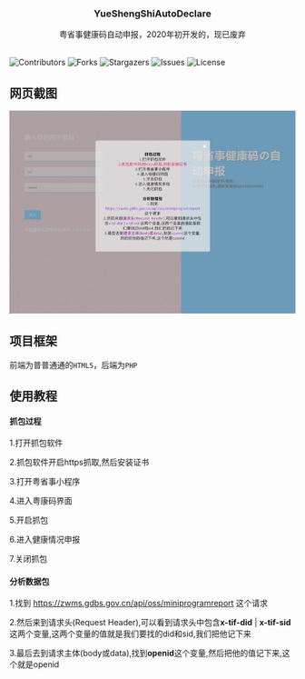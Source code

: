 <p align="center">
  <h3 align="center">YueShengShiAutoDeclare</h3>

  <p align="center">
    粤省事健康码自动申报，2020年初开发的，现已废弃
    <br/>
    <br/>
  </p>
  
![Contributors](https://img.shields.io/github/contributors/jonyandunh/YueShengShiAutoDeclare?color=dark-green) ![Forks](https://img.shields.io/github/forks/jonyandunh/YueShengShiAutoDeclare?style=social) ![Stargazers](https://img.shields.io/github/stars/jonyandunh/YueShengShiAutoDeclare?style=social) ![Issues](https://img.shields.io/github/issues/jonyandunh/YueShengShiAutoDeclare) ![License](https://img.shields.io/github/license/jonyandunh/YueShengShiAutoDeclare) 

## 网页截图

![Screen Shot](https://github.com/JonyanDunh/YueShengShiAutoDeclare/blob/master/images/preview.jpg?raw=true)


## 项目框架

前端为普普通通的`HTML5`，后端为`PHP`

## 使用教程

#### 抓包过程

1.打开抓包软件

2.抓包软件开启https抓取,然后安装证书

3.打开粤省事小程序

4.进入粤康码界面

5.开启抓包

6.进入健康情况申报

7.关闭抓包

#### 分析数据包

1.找到 https://zwms.gdbs.gov.cn/api/oss/miniprogramreport 这个请求

2.然后来到请求头(Request Header),可以看到请求头中包含**x-tif-did** | **x-tif-sid** 这两个变量,这两个变量的值就是我们要找的did和sid,我们把他记下来

3.最后去到请求主体(body或data),找到**openid**这个变量,然后把他的值记下来,这个就是openid

